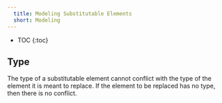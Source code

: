 ```yaml
---
  title: Modeling Substitutable Elements
  short: Modeling
---
```


- TOC
{:toc}

## Type

The type of a substitutable element cannot conflict with the type of the element it is meant to replace.  If the element to be replaced has no type, then there is no conflict.